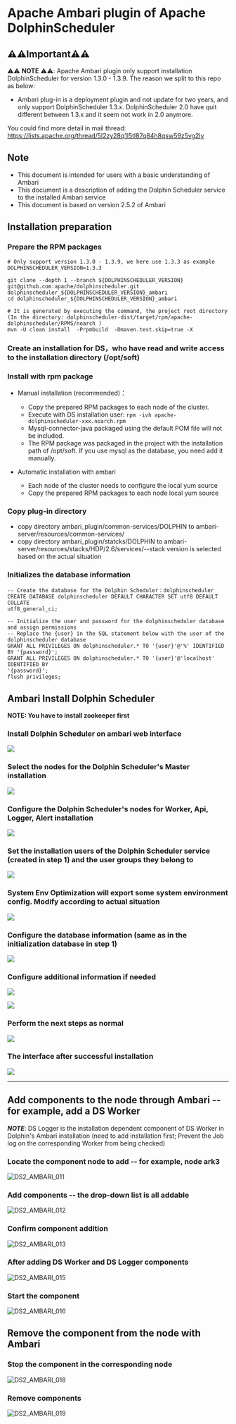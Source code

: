 # Apache Ambari plugin of Apache DolphinScheduler

## ⚠️⚠️Important⚠️⚠️

⚠️⚠️ **NOTE** ⚠️⚠️: Apache Ambari plugin only support installation DolphinScheduler for version 1.3.0 - 1.3.9.
The reason we split to this repo as below:

* Ambari plug-in is a deployment plugin and not update for two years, and only support DolphinScheduler 1.3.x.
  DolphinScheduler 2.0 have quit different between 1.3.x and it seem not work in 2.0 anymore.

You could find more detail in mail thread: https://lists.apache.org/thread/5l2zy28q1l5tl87q84h8qsw59z5vg2ly

## Note

* This document is intended for users with a basic understanding of Ambari
* This document is a description of adding the Dolphin Scheduler service to the installed Ambari service
* This document is based on version 2.5.2 of Ambari

## Installation preparation

### Prepare the RPM packages

```shell
# Only support version 1.3.0 - 1.3.9, we here use 1.3.3 as example
DOLPHINSCHEDULER_VERSION=1.3.3

git clone --depth 1 --branch ${DOLPHINSCHEDULER_VERSION} git@github.com:apache/dolphinscheduler.git dolphinscheduler_${DOLPHINSCHEDULER_VERSION}_ambari
cd dolphinscheduler_${DOLPHINSCHEDULER_VERSION}_ambari

# It is generated by executing the command, the project root directory (In the directory: dolphinscheduler-dist/target/rpm/apache-dolphinscheduler/RPMS/noarch )
mvn -U clean install  -Prpmbuild  -Dmaven.test.skip=true -X
```

### Create an installation for DS，who have read and write access to the installation directory (/opt/soft)

### Install with rpm package

* Manual installation (recommended)：
   * Copy the prepared RPM packages to each node of the cluster.
   * Execute with DS installation user: `rpm -ivh apache-dolphinscheduler-xxx.noarch.rpm`
   * Mysql-connector-java packaged using the default POM file will not be included.
   * The RPM package was packaged in the project with the installation path of /opt/soft.
     If you use mysql as the database, you need add it manually.

* Automatic installation with ambari
   * Each node of the cluster needs to configure the local yum source
   * Copy the prepared RPM packages to each node local yum source

### Copy plug-in directory

* copy directory ambari_plugin/common-services/DOLPHIN to ambari-server/resources/common-services/
* copy directory ambari_plugin/statcks/DOLPHIN to ambari-server/resources/stacks/HDP/2.6/services/--stack version is selected based on the actual situation

### Initializes the database information

```shell
-- Create the database for the Dolphin Scheduler：dolphinscheduler
CREATE DATABASE dolphinscheduler DEFAULT CHARACTER SET utf8 DEFAULT COLLATE
utf8_general_ci;

-- Initialize the user and password for the dolphinscheduler database and assign permissions
-- Replace the {user} in the SQL statement below with the user of the dolphinscheduler database
GRANT ALL PRIVILEGES ON dolphinscheduler.* TO '{user}'@'%' IDENTIFIED BY '{password}';
GRANT ALL PRIVILEGES ON dolphinscheduler.* TO '{user}'@'localhost' IDENTIFIED BY
'{password}';
flush privileges;
```

## Ambari Install Dolphin Scheduler

**NOTE: You have to install zookeeper first**

### Install  Dolphin Scheduler on ambari web interface

![](https://github.com/apache/dolphinscheduler-website/blob/master/img/ambari-plugin/DS2_AMBARI_001.png)

### Select the nodes for the Dolphin Scheduler's Master installation

![](https://github.com/apache/dolphinscheduler-website/blob/master/img/ambari-plugin/DS2_AMBARI_002.png)

### Configure the Dolphin Scheduler's nodes for Worker, Api, Logger, Alert installation

![](https://github.com/apache/dolphinscheduler-website/blob/master/img/ambari-plugin/DS2_AMBARI_003.png)

### Set the installation users of the Dolphin Scheduler service (created in step 1) and the user groups they belong to

![](https://github.com/apache/dolphinscheduler-website/blob/master/img/ambari-plugin/DS2_AMBARI_004.png)

### System Env Optimization will export some system environment config. Modify according to actual situation

![](https://github.com/apache/dolphinscheduler-website/blob/master/img/ambari-plugin/DS2_AMBARI_020.png)

### Configure the database information (same as in the initialization database in step 1)

![](https://github.com/apache/dolphinscheduler-website/blob/master/img/ambari-plugin/DS2_AMBARI_005.png)

### Configure additional information if needed

![](https://github.com/apache/dolphinscheduler-website/blob/master/img/ambari-plugin/DS2_AMBARI_006.png)

![](https://github.com/apache/dolphinscheduler-website/blob/master/img/ambari-plugin/DS2_AMBARI_007.png)

### Perform the next steps as normal

![](https://github.com/apache/dolphinscheduler-website/blob/master/img/ambari-plugin/DS2_AMBARI_008.png)

### The interface after successful installation

![](https://github.com/apache/dolphinscheduler-website/blob/master/img/ambari-plugin/DS2_AMBARI_009.png)

------

## Add components to the node through Ambari -- for example, add a DS Worker

***NOTE***: DS Logger is the installation dependent component of DS Worker in Dolphin's Ambari installation
(need to add installation first; Prevent the Job log on the corresponding Worker from being checked)

### Locate the component node to add -- for example, node ark3

![DS2_AMBARI_011](https://github.com/apache/dolphinscheduler-website/blob/master/img/ambari-plugin/DS2_AMBARI_011.png)

### Add components -- the drop-down list is all addable

![DS2_AMBARI_012](https://github.com/apache/dolphinscheduler-website/blob/master/img/ambari-plugin/DS2_AMBARI_012.png)

### Confirm component addition

![DS2_AMBARI_013](https://github.com/apache/dolphinscheduler-website/blob/master/img/ambari-plugin/DS2_AMBARI_013.png)

### After adding DS Worker and DS Logger components

![DS2_AMBARI_015](https://github.com/apache/dolphinscheduler-website/blob/master/img/ambari-plugin/DS2_AMBARI_015.png)

### Start the component

![DS2_AMBARI_016](https://github.com/apache/dolphinscheduler-website/blob/master/img/ambari-plugin/DS2_AMBARI_016.png)

## Remove the component from the node with Ambari

### Stop the component in the corresponding node

![DS2_AMBARI_018](https://github.com/apache/dolphinscheduler-website/blob/master/img/ambari-plugin/DS2_AMBARI_018.png)

### Remove components

![DS2_AMBARI_019](https://github.com/apache/dolphinscheduler-website/blob/master/img/ambari-plugin/DS2_AMBARI_019.png)
